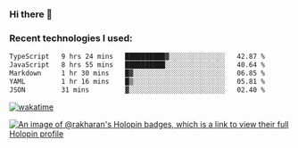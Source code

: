 ### Hi there 👋

### Recent technologies I used:
<!--START_SECTION:waka-->

```txt
TypeScript   9 hrs 24 mins   ██████████▓░░░░░░░░░░░░░░   42.87 %
JavaScript   8 hrs 55 mins   ██████████░░░░░░░░░░░░░░░   40.64 %
Markdown     1 hr 30 mins    █▓░░░░░░░░░░░░░░░░░░░░░░░   06.85 %
YAML         1 hr 16 mins    █▒░░░░░░░░░░░░░░░░░░░░░░░   05.81 %
JSON         31 mins         ▓░░░░░░░░░░░░░░░░░░░░░░░░   02.40 %
```

<!--END_SECTION:waka-->
[![wakatime](https://wakatime.com/badge/user/fe50d444-0cee-4d14-a0b3-b9e8509eb4d0.svg)](https://wakatime.com/@fe50d444-0cee-4d14-a0b3-b9e8509eb4d0)

[![An image of @rakharan's Holopin badges, which is a link to view their full Holopin profile](https://holopin.me/rakharan)](https://holopin.io/@rakharan)
